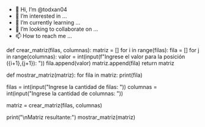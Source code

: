 - 👋 Hi, I’m @todxan04
- 👀 I’m interested in ...
- 🌱 I’m currently learning ...
- 💞️ I’m looking to collaborate on ...
- 📫 How to reach me ...

<!---
todxan04/todxan04 is a ✨ special ✨ repository because its `README.md` (this file) appears on your GitHub profile.
You can click the Preview link to take a look at your changes.
--->
def crear_matriz(filas, columnas):
    matriz = []
    for i in range(filas):
        fila = []
        for j in range(columnas):
            valor = int(input(f"Ingrese el valor para la posición ({i+1},{j+1}): "))
            fila.append(valor)
        matriz.append(fila)
    return matriz

def mostrar_matriz(matriz):
    for fila in matriz:
        print(fila)

filas = int(input("Ingrese la cantidad de filas: "))
columnas = int(input("Ingrese la cantidad de columnas: "))

matriz = crear_matriz(filas, columnas)

print("\nMatriz resultante:")
mostrar_matriz(matriz)
